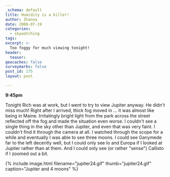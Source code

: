 ```yaml
---
_schema: default
title: Humidity is a killer!
author: Zhanna
date: 2008-07-19
categories:
  - skywatching  
tags:
excerpt: >- 
  Too foggy for much viewing tonight!
header:
  teaser:
geocaches: false
surveymarks: false
post_id: 175
layout: post

---
```


**9:45pm**


Tonight Rich was at work, but I went to try to view Jupiter anyway.  He didn't miss much!  Right after I arrived, thick fog moved in ... it was almost like being in Maine.  Irritatingly bright light from the park across the street reflected off the fog and made the situation even worse.  I couldn't see a single thing in the sky other than Jupiter, and even that was very faint.  I couldn't find it through the camera at all.  I watched through the scope for a while and eventually I was able to see three moons.  I could see Ganymede far to the left decently well, but I could only see Io and Europa if I looked at Jupiter rather than at them.  And I could only see (or rather "sense") Callisto if I zoomed out a bit.

{% include image.html filename="jupiter24.gif" thumb="jupiter24.gif" caption="Jupiter and 4 moons" %}
